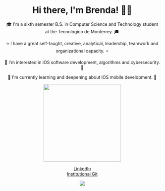 <h1 align="center"> Hi there, I'm Brenda! ✌🏽 </h1>

<p align="center"> 🎓 I'm a sixth semester B.S. in Computer Science and Technology student at the Tecnológico de Monterrey. 🎓 </p>

<p align="center"> ⭐️ I have a great self-taught, creative, analytical, leadership, teamwork and organizational capacity. ⭐️ </p>

<p align="center"> 🎯 I'm interested in iOS software development, algorithms and cybersecurity. 🎯 </p>

<p align="center"> 📱 I'm currently learning and deepening about iOS mobile development. 📱 </p>

<p align="center"> <img src="https://whitehacks.scis.smu.edu.sg/invader.gif" width="250"/> </p>

<div align="center">
  <a href="https://www.linkedin.com/in/brenda-saucedo/"> LinkedIn </a> <br>
  <a href="https://github.com/BrendaSaucedo12"> Institutional Git </a>
</div>

<p align="center"> <img src="https://komarev.com/ghpvc/?username=Bren12&color=lightgrey&style=flat"/> </p>


<!--
**Bren12/Bren12** is a ✨ _special_ ✨ repository because its `README.md` (this file) appears on your GitHub profile.

Here are some ideas to get you started:

- 🔭 I’m currently working on ...
- 🌱 I’m currently learning ...
- 👯 I’m looking to collaborate on ...
- 🤔 I’m looking for help with ...
- 💬 Ask me about ...
- 📫 How to reach me: ...
- 😄 Pronouns: ...
- ⚡ Fun fact: ...
-->
